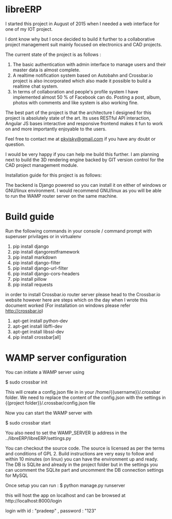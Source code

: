 # libreERP

I started this project in August of 2015 when I needed a web interface for one of my IOT project.

I dont know why but I once decided to build it further to a collaborative project management suit mainly focused on electronics and CAD projects.

The current state of the project is as follows :

1. The basic authentication with admin interface to manage users and their master data is almost complete.
2. A realtime notification system based on Autobahn and Crossbar.io project is also incorporated which also made it possible to build a realtime chat system.
3. In terms of collaboration and people's profile system I have implemented almost 50 % of Facebook can do. Posting a post, album, photos with comments and like system is also working fine.

The best part of the project is that the architecture I designed for this project is absolutely state of the art. Its uses RESTful API interaction, Angular JS bases interactive and responsive frontend makes it fun to work on and more importantly enjoyable to the users.

Feel free to contact me at pkyisky@gmail.com if you have any doubt or question.

I would be very happy if you can help me build this further. I am planning next to build the 3D rendering engine backed by GIT version control for the CAD project management module.

Installation guide for this project is as follows:

The backend is Django powered so you can install it on either of windows or GNU/linux environment. I would recommend GNU/linux as you will be able to run the WAMP router server on the same machine.

Build guide
===========

Run the following commands in your console / command prompt with superuser privilages or in virtualenv

1. pip install django
2. pip install djangorestframework
3. pip install markdown      
4. pip install django-filter
5. pip install django-url-filter
6. pip install django-cors-headers
7. pip install pillow
8. pip install requests

in order to install Crossbar.io router server please head to the Crossbar.io website however here are steps which on the day when I wrote this document worked (For installation on windows please refer http://crossbar.io)

1. apt-get install python-dev
2. apt-get install libffi-dev
3. apt-get install libssl-dev
4. pip install crossbar[all]

WAMP server configuration
=========================
You can initiate a WAMP server using

$ sudo crossbar init


This will create a config.json file in in your /home/{{username}}/.crossbar  folder.
We need to replace the content of the config.json with the settings in {{project folder}}/.crossbar/config.json file

Now you can start the WAMP server with

$ sudo crossbar start

You also need to set the WAMP_SERVER ip address in the ../libreERP/libreERP/settings.py

You can checkout the source code. The source is licensed as per the terms and conditions of GPL 2. Build instructions are very easy to follow and within 10 minutes (on linux) you can have the environment up and ready. The DB is SQLite and already in the project folder but in the settings you can ucomment the SQLite part and uncomment the DB connection settings for MySQL

Once setup you can run : $ python manage.py runserver

this will host the app on localhost and can be browsed at http://localhost:8000/login

login with id : "pradeep" , password : "123"
